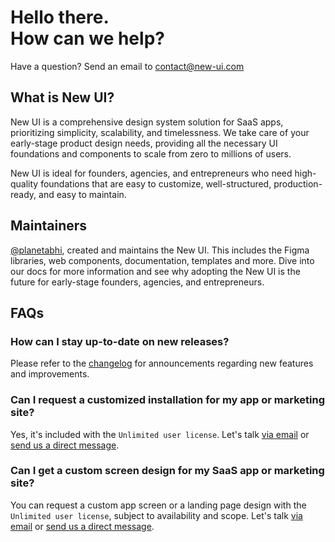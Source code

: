 # Hello there.<br>How can we help?

Have a question? Send an email to [contact@new-ui.com](mailto:contact@new-ui.com)

## What is New UI?
New UI is a comprehensive design system solution for SaaS apps, prioritizing simplicity, scalability, and timelessness. We take care of your early-stage product design needs, providing all the necessary UI foundations and components to scale from zero to millions of users.

New UI is ideal for founders, agencies, and entrepreneurs who need high-quality foundations that are easy to customize, well-structured, production-ready, and easy to maintain.

## Maintainers
[@planetabhi](https://twitter.com/planetabhi), created and maintains the New UI. This includes the Figma libraries, web components, documentation, templates and more. Dive into our docs for more information and see why adopting the New UI is the future for early-stage founders, agencies, and entrepreneurs.

## FAQs

### How can I stay up-to-date on new releases?
Please refer to the [changelog](https://new-ui.com/changelog) for announcements regarding new features and improvements. 

### Can I request a customized installation for my app or marketing site?
Yes, it's included with the `Unlimited user license`. Let's talk [via email](mailto:contact@new-ui.com) or [send us a direct message](https://twitter.com/NewDesignFile).

### Can I get a custom screen design for my SaaS app or marketing site?
You can request a custom app screen or a landing page design with the `Unlimited user license`, subject to availability and scope. Let's talk [via email](mailto:contact@new-ui.com) or [send us a direct message](https://twitter.com/NewDesignFile).
